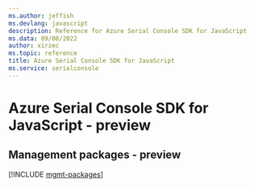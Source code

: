 ```yaml
---
ms.author: jeffish
ms.devlang: javascript
description: Reference for Azure Serial Console SDK for JavaScript
ms.data: 09/08/2022
author: xirzec
ms.topic: reference
title: Azure Serial Console SDK for JavaScript
ms.service: serialconsole
---
```

# Azure Serial Console SDK for JavaScript - preview

## Management packages - preview
[!INCLUDE [mgmt-packages](serial-console-mgmt-index.md)]

